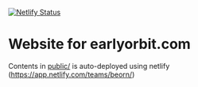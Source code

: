 [![Netlify Status](https://api.netlify.com/api/v1/badges/dea1cd4b-c07c-4b19-b657-c5ecad2e3f66/deploy-status)](https://app.netlify.com/sites/earlyorbit/deploys)

# Website for earlyorbit.com 

Contents in [public/](public/) is auto-deployed using netlify (https://app.netlify.com/teams/beorn/)

